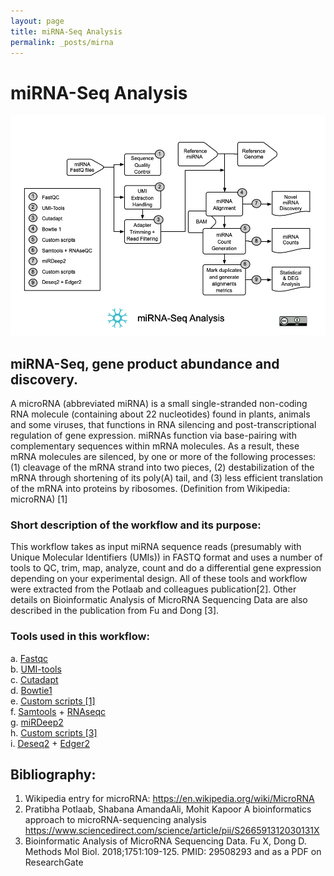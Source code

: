 ```yaml
---
layout: page
title: miRNA-Seq Analysis
permalink: _posts/mirna
---
```


# miRNA-Seq Analysis


![miRNA-Seq Analysis](/wf/WF03_miRNASeq_workflow_ver03.jpg "miRNASeq Analysis")


## miRNA-Seq, gene product abundance and discovery.

A microRNA (abbreviated miRNA) is a small single-stranded non-coding RNA molecule (containing about 22 nucleotides) found in plants, animals and some viruses, that functions in RNA silencing and post-transcriptional regulation of gene expression. miRNAs function via base-pairing with complementary sequences within mRNA molecules. As a result, these mRNA molecules are silenced, by one or more of the following processes: (1) cleavage of the mRNA strand into two pieces, (2) destabilization of the mRNA through shortening of its poly(A) tail, and (3) less efficient translation of the mRNA into proteins by ribosomes. (Definition from Wikipedia: microRNA) [1]

### Short description of the workflow and its purpose:
This workflow takes as input miRNA sequence reads (presumably with Unique Molecular Identifiers (UMIs))  in FASTQ format and uses a number of tools to QC, trim, map, analyze, count and do a differential gene expression depending on your experimental design. All of these tools and workflow were extracted from the Potlaab and colleagues publication[2]. Other details on Bioinformatic Analysis of MicroRNA Sequencing Data are also described in the publication from Fu and Dong [3].



### Tools used in this workflow:

a. [Fastqc](https://www.bioinformatics.babraham.ac.uk/projects/fastqc/)<br>
b. [UMI-tools](https://github.com/CGATOxford/UMI-tools)<br>
c. [Cutadapt](https://cutadapt.readthedocs.io/en/stable/guide.html)<br>
d. [Bowtie1](http://bowtie-bio.sourceforge.net/index.shtml)<br>
e. [Custom scripts \[1\]](https://www.sciencedirect.com/science/article/pii/S266591312030131X)<br>
f. [Samtools](https://www.htslib.org) + [RNAseqc](https://software.broadinstitute.org/cancer/cga/rna-seqc)<br>
g. [miRDeep2](https://github.com/rajewsky-lab/mirdeep2)<br>
h. [Custom scripts \[3\]](https://www.sciencedirect.com/science/article/pii/S266591312030131X)<br>
i. [Deseq2](https://bioconductor.org/packages/release/bioc/html/DESeq2.html) + [Edger2](https://bioconductor.org/packages/release/bioc/html/edgeR.html)<br>


## Bibliography:

1. Wikipedia entry for microRNA: https://en.wikipedia.org/wiki/MicroRNA
2. Pratibha Potlaab, Shabana AmandaAli, Mohit Kapoor A bioinformatics approach to microRNA-sequencing analysis https://www.sciencedirect.com/science/article/pii/S266591312030131X
3. Bioinformatic Analysis of MicroRNA Sequencing Data. Fu X, Dong D. Methods Mol Biol. 2018;1751:109-125. PMID: 29508293 and as a PDF on ResearchGate
